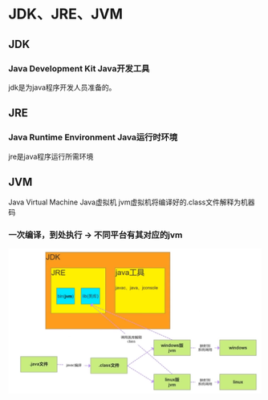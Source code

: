 # JDK、JRE、JVM
## JDK
### Java Development Kit Java开发工具
jdk是为java程序开发人员准备的。
## JRE
### Java Runtime Environment Java运行时环境
jre是java程序运行所需环境
## JVM
Java Virtual Machine Java虚拟机
jvm虚拟机将编译好的.class文件解释为机器码

### 一次编译，到处执行 -> 不同平台有其对应的jvm

![img.png](img/img.png)